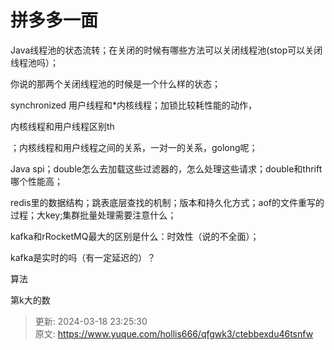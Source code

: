 # 拼多多一面

Java线程池的状态流转；在关闭的时候有哪些方法可以关闭线程池(stop可以关闭线程池吗）；

你说的那两个关闭线程池的时候是一个什么样的状态；

synchronized 用户线程和*内核线程；加锁比较耗性能的动作，

内核线程和用户线程区别th

；内核线程和用户线程之间的关系，一对一的关系，golong呢；

Java spi；double怎么去加载这些过滤器的，怎么处理这些请求；double和thrift哪个性能高；

redis里的数据结构；跳表底层查找的机制；版本和持久化方式；aof的文件重写的过程；大key;集群批量处理需要注意什么；

kafka和rRocketMQ最大的区别是什么：时效性（说的不全面）；

kafka是实时的吗（有一定延迟的）？

算法

第k大的数



> 更新: 2024-03-18 23:25:30  
> 原文: <https://www.yuque.com/hollis666/qfgwk3/ctebbexdu46tsnfw>